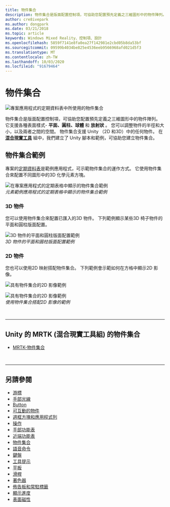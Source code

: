 ```yaml
---
title: 物件集合
description: 物件集合是版面配置控制項，可協助您配置預先定義之三維圖形中的物件陣列。
author: cre8ivepark
ms.author: dongpark
ms.date: 03/21/2018
ms.topic: article
keywords: Windows Mixed Reality、控制項、設計
ms.openlocfilehash: 5859f7141e8fa0ea27f142981e2cbd05b8da53bf
ms.sourcegitcommit: 09599b4034be825e4536eeb9566968afd021d5f3
ms.translationtype: MT
ms.contentlocale: zh-TW
ms.lasthandoff: 10/03/2020
ms.locfileid: "91679464"
---
```

# <a name="object-collection"></a>物件集合

![專案應用程式的定期資料表中所使用的物件集合](images/UX_Hero_ObjectCollection.jpg)<br>


物件集合是版面配置控制項，可協助您配置預先定義之三維圖形中的物件陣列。 它支援各種表面樣式- **平面、圓柱、球體** 和 **放射狀** 。 您可以調整物件的半徑和大小，以及兩者之間的空間。 物件集合支援 Unity （2D 和3D）中的任何物件。 在 **[混合現實工具](https://microsoft.github.io/MixedRealityToolkit-Unity/Documentation/README_ObjectCollection.html)** 組中，我們建立了 Unity 腳本和範例，可協助您建立物件集合。


## <a name="object-collection-examples"></a>物件集合範例

專案的[定期資料表](../develop/unity/periodic-table-of-the-elements.md)是範例應用程式，可示範物件集合的運作方式。 它使用物件集合來配置不同圖形中的3D 化學元素方塊。

![在專案應用程式的定期表格中顯示的物件集合範例](images/periodictable-collections-1000px.jpg)<br>
*元素範例應用程式的定期表格中顯示的物件集合範例*

### <a name="3d-objects"></a>3D 物件

您可以使用物件集合來配置已匯入的3D 物件。 下列範例顯示某些3D 椅子物件的平面和圓柱版面配置。

![3D 物件的平面和圓柱版面配置範例](images/objectcollection-3dobjects-1000px.jpg)<br>
*3D 物件的平面和圓柱版面配置範例*

### <a name="2d-objects"></a>2D 物件

您也可以使用2D 映射搭配物件集合。 下列範例會示範如何在方格中顯示2D 影像。

![具有物件集合的2D 影像範例](images/940px-layout-3dobjects-3.jpg)

![具有物件集合的2D 影像範例](images/940px-layout-2dimages.jpg)<br>
*使用物件集合搭配2D 影像的範例*

<br>

---

## <a name="object-collection-in-mrtk-mixed-reality-toolkit-for-unity"></a>Unity 的 MRTK (混合現實工具組) 的物件集合

* [MRTK-物件集合](https://microsoft.github.io/MixedRealityToolkit-Unity/Documentation/README_ObjectCollection.html)


<br>

---


## <a name="see-also"></a>另請參閱

* [游標](cursors.md)
* [手部光線](point-and-commit.md)
* [Button](button.md)
* [可互動的物件](interactable-object.md)
* [週框方塊和應用程式列](app-bar-and-bounding-box.md)
* [操作](direct-manipulation.md)
* [手部功能表](hand-menu.md)
* [近端功能表](near-menu.md)
* [物件集合](object-collection.md)
* [語音命令](voice-input.md)
* [鍵盤](keyboard.md)
* [工具提示](tooltip.md)
* [平板](slate.md)
* [滑桿](slider.md)
* [著色器](shader.md)
* [佈告板和常駐標籤](billboarding-and-tag-along.md)
* [顯示進度](progress.md)
* [表面磁性](surface-magnetism.md)
